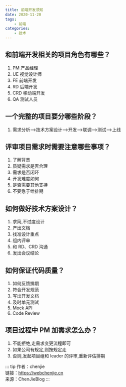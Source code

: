 ```yaml
---
title: 前端开发须知
date: 2020-11-20
tags:
    - 前端
categories:
    - 技术
---
```


## 和前端开发相关的项目角色有哪些？

1. PM 产品经理
2. UE 视觉设计师
3. FE 前端开发
4. RD 后端开发
5. CRD 移动端开发
6. QA 测试人员

## 一个完整的项目要分哪些阶段？

1. 需求分析——>技术方案设计——>开发——>联调——>测试——>上线

## 评审项目需求时需要注意哪些事项？

1. 了解背景
2. 质疑需求是否合理
3. 需求是否闭环
4. 开发难度如何
5. 是否需要其他支持
6. 不要急于给排期

## 如何做好技术方案设计？

1. 求简,不过度设计
2. 产出文档
3. 找准设计重点
4. 组内评审
5. 和 RD、CRD 沟通
6. 发出会议结论

## 如何保证代码质量？

1. 如何反馈排期
2. 符合开发规范
3. 写出开发文档
4. 及时单元测试
5. Mock API
6. Code Review

## 项目过程中 PM 加需求怎么办？

1. 不能拒绝,走需求变更流程即可
2. 如果公司有规定,则按规定走
3. 否则,发起项目组和 leader 的评审,重新评估排期

::: tip
作者：chenjie <br>
链接：https://webchenjie.cn <br>
来源：ChenJieBlog
:::
